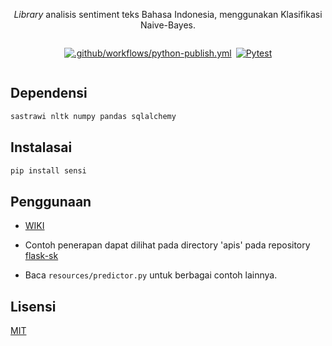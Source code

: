 <div align=center>

<i>Library</i> analisis sentiment teks Bahasa Indonesia, menggunakan Klasifikasi Naive-Bayes.

<div style="display:inline-flex; gap:0 0.5em; text-align: center;">

[![.github/workflows/python-publish.yml](https://github.com/GazDuckington/sensi/actions/workflows/python-publish.yml/badge.svg?branch=main)](https://github.com/GazDuckington/sensi/actions/workflows/python-publish.yml)

[![Pytest](https://github.com/GazDuckington/sensi/actions/workflows/python-app.yml/badge.svg)](https://github.com/GazDuckington/sensi/actions/workflows/python-app.yml)

</div>

</div>

## Dependensi

```python
sastrawi nltk numpy pandas sqlalchemy
```

## Instalasai

```bash
pip install sensi
```

## Penggunaan

- [WIKI](https://github.com/GazDuckington/nbc-sentimen/wiki)
- Contoh penerapan dapat dilihat pada directory 'apis' pada repository [flask-sk](https://github.com/GazDuckington/flask-sk)

- Baca `resources/predictor.py` untuk berbagai contoh lainnya.

## Lisensi

[MIT](./LICENSE)
